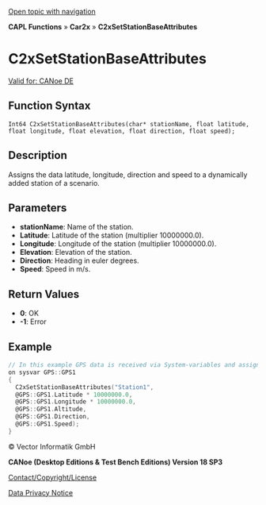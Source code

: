 [Open topic with navigation](../../../../../CANoeDEFamily.htm#Topics/CAPLFunctions/Car2x/Functions/CAPLfunctionC2xSetStationBaseAttributes.md)

**CAPL Functions** » **Car2x** » **C2xSetStationBaseAttributes**

# C2xSetStationBaseAttributes

[Valid for: CANoe DE](../../../Shared/FeatureAvailability.md)

## Function Syntax

`Int64 C2xSetStationBaseAttributes(char* stationName, float latitude, float longitude, float elevation, float direction, float speed);`

## Description

Assigns the data latitude, longitude, direction and speed to a dynamically added station of a scenario.

## Parameters

- **stationName**: Name of the station.
- **Latitude**: Latitude of the station (multiplier 10000000.0).
- **Longitude**: Longitude of the station (multiplier 10000000.0).
- **Elevation**: Elevation of the station.
- **Direction**: Heading in euler degrees.
- **Speed**: Speed in m/s.

## Return Values

- **0**: OK
- **-1**: Error

## Example

```c
// In this example GPS data is received via System-variables and assigned to the station.
on sysvar GPS::GPS1
{
  C2xSetStationBaseAttributes("Station1",
  @GPS::GPS1.Latitude * 10000000.0,
  @GPS::GPS1.Longitude * 10000000.0,
  @GPS::GPS1.Altitude,
  @GPS::GPS1.Direction,
  @GPS::GPS1.Speed);
}
```

© Vector Informatik GmbH

**CANoe (Desktop Editions & Test Bench Editions) Version 18 SP3**

[Contact/Copyright/License](../../../Shared/ContactCopyrightLicense.md)

[Data Privacy Notice](https://www.vector.com/int/en/company/get-info/privacy-policy/)